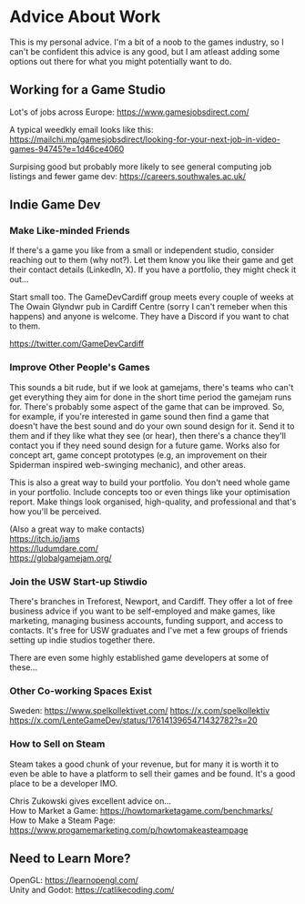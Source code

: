 # Advice About Work
This is my personal advice. I'm a bit of a noob to the games industry, so I can't be confident this advice is any good, but I am atleast adding some options out there for what you might potentially want to do.

## Working for a Game Studio
Lot's of jobs across Europe:
https://www.gamesjobsdirect.com/

A typical weedkly email looks like this: https://mailchi.mp/gamesjobsdirect/looking-for-your-next-job-in-video-games-94745?e=1d46ce4060

Surpising good but probably more likely to see general computing job listings and fewer game dev: https://careers.southwales.ac.uk/

## Indie Game Dev
### Make Like-minded Friends
If there's a game you like from a small or independent studio, consider reaching out to them (why not?). Let them know you like their game and get their contact details (LinkedIn, X). If you have a portfolio, they might check it out...

Start small too. The GameDevCardiff group meets every couple of weeks at The Owain Glyndwr pub in Cardiff Centre (sorry I can't remeber when this happens) and anyone is welcome. They have a Discord if you want to chat to them.

https://twitter.com/GameDevCardiff

### Improve Other People's Games
This sounds a bit rude, but if we look at gamejams, there's teams who can't get everything they aim for done in the short time period the gamejam runs for. There's probably some aspect of the game that can be improved. So, for example, if you're interested in game sound then find a game that doesn't have the best sound and do your own sound design for it. Send it to them and if they like what they see (or hear), then there's a chance they'll contact you if they need sound design for a future game. Works also for concept art, game concept prototypes (e.g, an improvement on their Spiderman inspired web-swinging mechanic), and other areas.

This is also a great way to build your portfolio. You don't need whole game in your portfolio. Include concepts too or even things like your optimisation report. Make things look organised, high-quality, and professional and that's how you'll be perceived.

(Also a great way to make contacts)<br>
https://itch.io/jams<br>
https://ludumdare.com/<br>
https://globalgamejam.org/

### Join the USW Start-up Stiwdio
There's branches in Treforest, Newport, and Cardiff. They offer a lot of free business advice if you want to be self-employed and make games, like marketing, managing business accounts, funding support, and access to contacts. It's free for USW graduates and I've met a few groups of friends setting up indie studios together there.

There are even some highly established game developers at some of these...

### Other Co-working Spaces Exist
Sweden:
https://www.spelkollektivet.com/
https://x.com/spelkollektiv
https://x.com/LenteGameDev/status/1761413965471432782?s=20

### How to Sell on Steam
Steam takes a good chunk of your revenue, but for many it is worth it to even be able to have a platform to sell their games and be found. It's a good place to be a developer IMO.

Chris Zukowski gives excellent advice on...<br>
How to Market a Game: https://howtomarketagame.com/benchmarks/<br>
How to Make a Steam Page: https://www.progamemarketing.com/p/howtomakeasteampage

## Need to Learn More?
OpenGL: https://learnopengl.com/<br>
Unity and Godot: https://catlikecoding.com/
